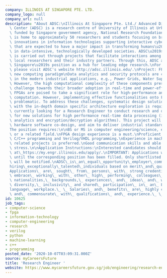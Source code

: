 ```yaml
---
company: ILLINOIS AT SINGAPORE PTE. LTD.
company_logo: null
company_url: null
description: "About ADSC:\nIllinois At Singapore Pte. Ltd./ Advanced Digital Sciences\
  \ Center (ADSC) is a research centre of University of Illinois at Urbana Champaign,\
  \ funded by Singapore government agency, National Research Foundation (NRF).\nADSC\
  \ is home to approximately 50 researchers and students focusing on breakthrough\
  \ innovations in information technologies supporting interactive cyber infrastructures\
  \ that are expected to have a major impact in transforming humans\u2019 use of information\
  \ in data-intensive, technologically developed societies. ADSC\u2019s research mission\
  \ is carried out through projects that facilitate interactions among UIUC researchers,\
  \ local researchers and their industry partners. Through this, ADSC aims to enhance\
  \ Singapore\u2019s position as a hub for leading edge research.\nFor more information,\
  \ please visit ADSC's website http://adsc.illinois.edu/.\nProject: FPGA supported\
  \ new computing paradigm\nData analytics and security protocols are critical components\
  \ in the modern industrial applications, e.g., Power Grids, Water Supply System.\
  \ However, the high computational complexity of these components presents a critical\
  \ challenge towards their broader adoption in real-time and power-efficient scenarios.\
  \ FPGAs are poised to take a significant role for high-performance and energy-efficient\
  \ computation. However, implementing effective functionalities onto FPGAs remains\
  \ problematic. To address these challenges, systematic design solution together\
  \ with the in-depth domain specific architecture exploration is required.\nWe are\
  \ currently looking for a Research Engineer to conduct research and development\
  \ for new solutions for high performance real-time data processing (including both\
  \ analytics and encryption/decryption algorithms). This project will deal with cross-level\
  \ hardware software co-design, and aim to deliver industrial standard deliveries.\n\
  The position requires:\n\nBS or MS in computer engineering/science, electrical engineering,\
  \ or a related field.\nFPGA design experience is a must.\nProficient in Python,\
  \ C/C++ programming and Verilog/VHDL programming.\nExperience in machine learning\
  \ related projects is preferred.\nGood communication skills and able to work under\
  \ stress.\n\nApplication Instructions:\nInterested candidates should apply online\
  \ at\_https://my.engr.illinois.edu/apply/.\nIMPORTANT: Applications will be considered\
  \ until the corresponding position has been filled. Only shortlisted candidates\
  \ will be notified.\nADSC\_is\_an\_equal\_opportunity\_employer\_committed\_to\_\
  hiring\_exceptionally\_talented\_individuals based on merit\_and\_qualifications.\_\
  Applications\_ are\_ sought\_ from\_ persons\_ with\_ strong credentials\_ who\_\
  \ embrace\_ working\_ with\_ other\_ high\_ performing\_ colleagues\_ of\_ diverse\
  \ nationalities,\_ backgrounds,\_ experiences\_ and\_ ideas\_ and\_ who\_ value\_\
  \ diversity,\_ inclusivity\_ and shared\_ participation\_ in\_ an\_ English \xAD\
  language\_ workplace.\_ \_ Salaries\_ and\_ benefits\_ are\_ highly competitive\_\
  \ and\_ commensurate\_ with\_ qualifications\_ and\_ experience.\_ \_\_\n"
id: 10625
job_tags:
- computer-science
- fpga
- information-technology
- computer-engineering
- research
- verilog
- python
- machine-learning
- c++
- programming
posted_date: '2020-10-07T03:09:31.000Z'
source: myCareersFuture
title: 'Research Engineer '
website: https://www.mycareersfuture.gov.sg/job/engineering/research-engineer-illinois-singapore-f90d5e16a92cae5b846dbc380758be30
---
```


